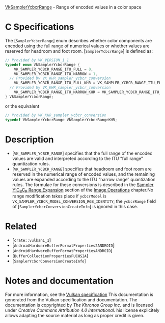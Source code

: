 [VkSamplerYcbcrRange](https://www.khronos.org/registry/vulkan/specs/1.3-extensions/man/html/VkSamplerYcbcrRange.html) - Range of encoded values in a color space

# C Specifications
The [`SamplerYcbcrRange`] enum describes whether color components are
encoded using the full range of numerical values or whether values are
reserved for headroom and foot room.
[`SamplerYcbcrRange`] is defined as:
```c
// Provided by VK_VERSION_1_1
typedef enum VkSamplerYcbcrRange {
    VK_SAMPLER_YCBCR_RANGE_ITU_FULL = 0,
    VK_SAMPLER_YCBCR_RANGE_ITU_NARROW = 1,
  // Provided by VK_KHR_sampler_ycbcr_conversion
    VK_SAMPLER_YCBCR_RANGE_ITU_FULL_KHR = VK_SAMPLER_YCBCR_RANGE_ITU_FULL,
  // Provided by VK_KHR_sampler_ycbcr_conversion
    VK_SAMPLER_YCBCR_RANGE_ITU_NARROW_KHR = VK_SAMPLER_YCBCR_RANGE_ITU_NARROW,
} VkSamplerYcbcrRange;
```
or the equivalent
```c
// Provided by VK_KHR_sampler_ycbcr_conversion
typedef VkSamplerYcbcrRange VkSamplerYcbcrRangeKHR;
```

# Description
- [`VK_SAMPLER_YCBCR_RANGE`] specifies that the full range of the encoded values are valid and interpreted according to the ITU “full range” quantization rules.
- [`VK_SAMPLER_YCBCR_RANGE`] specifies that headroom and foot room are reserved in the numerical range of encoded values, and the remaining values are expanded according to the ITU “narrow range” quantization rules.
The formulae for these conversions is described in the
[Sampler Y′C<sub>B</sub>C<sub>R</sub> Range
Expansion](https://www.khronos.org/registry/vulkan/specs/1.3-extensions/html/vkspec.html#textures-sampler-YCbCr-conversion-rangeexpand) section of the [Image Operations](https://www.khronos.org/registry/vulkan/specs/1.3-extensions/html/vkspec.html#textures) chapter.No range modification takes place if `ycbcrModel` is
`VK_SAMPLER_YCBCR_MODEL_CONVERSION_RGB_IDENTITY`; the `ycbcrRange`
field of [`SamplerYcbcrConversionCreateInfo`] is ignored in this case.

# Related
- [`crate::vulkan1_1`]
- [`AndroidHardwareBufferFormatProperties2ANDROID`]
- [`AndroidHardwareBufferFormatPropertiesANDROID`]
- [`BufferCollectionPropertiesFUCHSIA`]
- [`SamplerYcbcrConversionCreateInfo`]

# Notes and documentation
For more information, see the [Vulkan specification](https://www.khronos.org/registry/vulkan/specs/1.3-extensions/html/vkspec.html)
This documentation is generated from the Vulkan specification and documentation.
The documentation is copyrighted by *The Khronos Group Inc.* and is licensed under *Creative Commons Attribution 4.0 International*.
his license explicitely allows adapting the source material as long as proper credit is given.
        